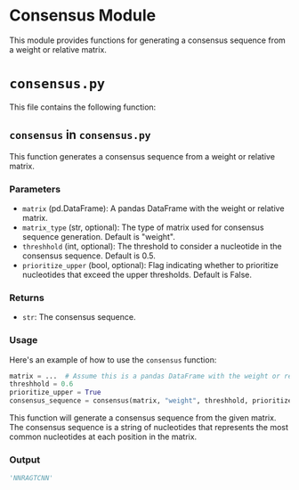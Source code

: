 # Consensus Module

This module provides functions for generating a consensus sequence from a weight or relative matrix.

# `consensus.py`

This file contains the following function:

## `consensus` in `consensus.py`

This function generates a consensus sequence from a weight or relative matrix.

### Parameters

- `matrix` (pd.DataFrame): A pandas DataFrame with the weight or relative matrix.
- `matrix_type` (str, optional): The type of matrix used for consensus sequence generation. Default is "weight".
- `threshhold` (int, optional): The threshold to consider a nucleotide in the consensus sequence. Default is 0.5.
- `prioritize_upper` (bool, optional): Flag indicating whether to prioritize nucleotides that exceed the upper thresholds. Default is False.

### Returns

- `str`: The consensus sequence.

### Usage

Here's an example of how to use the `consensus` function:

```python
matrix = ...  # Assume this is a pandas DataFrame with the weight or relative matrix
threshhold = 0.6
prioritize_upper = True
consensus_sequence = consensus(matrix, "weight", threshhold, prioritize_upper)
```

This function will generate a consensus sequence from the given matrix. The consensus sequence is a string of nucleotides that represents the most common nucleotides at each position in the matrix.

### Output

```python
'NNRAGTCNN'
```
